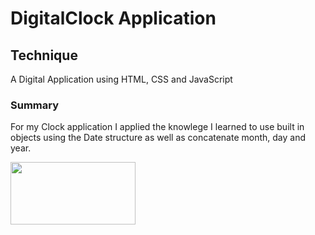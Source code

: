 # DigitalClock Application

## Technique
A Digital Application using HTML, CSS and JavaScript


### Summary
For my Clock application I applied the knowlege I learned to use built in objects using the Date structure as well as concatenate month, day and year. 

<img src ="language.png" width="200" height="100">
